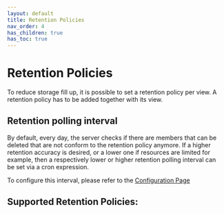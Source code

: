 ```yaml
---
layout: default
title: Retention Policies
nav_order: 4
has_children: true
has_toc: true
---
```


# Retention Policies

To reduce storage fill up, it is possible to set a retention policy per view.
A retention policy has to be added together with its view.

## Retention polling interval
By default, every day, the server checks if there are members that can be deleted that are not conform to the retention policy anymore.
If a higher retention accuracy is desired, or a lower one if resources are limited for example, then a respectively lower or higher retention polling interval can be set via a cron expression.

To configure this interval, please refer to the [Configuration Page](../../how-to-run#ldes-server-config)

## Supported Retention Policies: